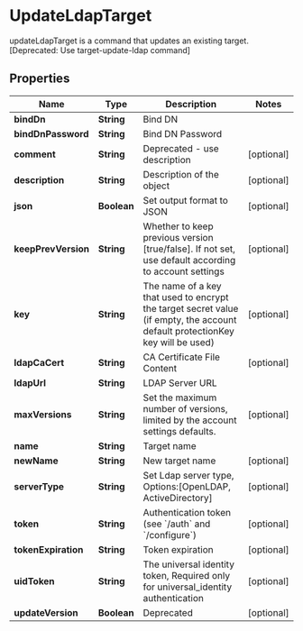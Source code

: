 

# UpdateLdapTarget

updateLdapTarget is a command that updates an existing target. [Deprecated: Use target-update-ldap command]

## Properties

Name | Type | Description | Notes
------------ | ------------- | ------------- | -------------
**bindDn** | **String** | Bind DN | 
**bindDnPassword** | **String** | Bind DN Password | 
**comment** | **String** | Deprecated - use description |  [optional]
**description** | **String** | Description of the object |  [optional]
**json** | **Boolean** | Set output format to JSON |  [optional]
**keepPrevVersion** | **String** | Whether to keep previous version [true/false]. If not set, use default according to account settings |  [optional]
**key** | **String** | The name of a key that used to encrypt the target secret value (if empty, the account default protectionKey key will be used) |  [optional]
**ldapCaCert** | **String** | CA Certificate File Content |  [optional]
**ldapUrl** | **String** | LDAP Server URL | 
**maxVersions** | **String** | Set the maximum number of versions, limited by the account settings defaults. |  [optional]
**name** | **String** | Target name | 
**newName** | **String** | New target name |  [optional]
**serverType** | **String** | Set Ldap server type, Options:[OpenLDAP, ActiveDirectory] |  [optional]
**token** | **String** | Authentication token (see &#x60;/auth&#x60; and &#x60;/configure&#x60;) |  [optional]
**tokenExpiration** | **String** | Token expiration |  [optional]
**uidToken** | **String** | The universal identity token, Required only for universal_identity authentication |  [optional]
**updateVersion** | **Boolean** | Deprecated |  [optional]



